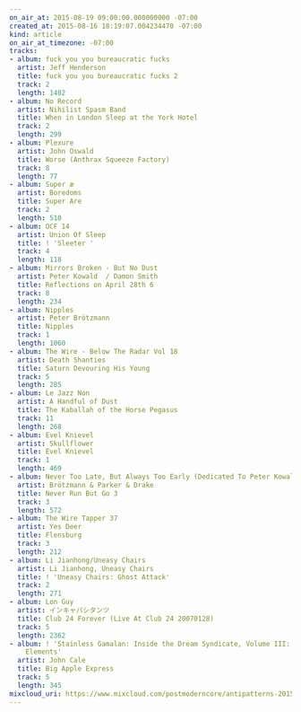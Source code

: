 ```yaml
---
on_air_at: 2015-08-19 09:00:00.000000000 -07:00
created_at: 2015-08-16 18:19:07.004234470 -07:00
kind: article
on_air_at_timezone: -07:00
tracks:
- album: fuck you you bureaucratic fucks
  artist: Jeff Henderson
  title: fuck you you bureaucratic fucks 2
  track: 2
  length: 1402
- album: No Record
  artist: Nihilist Spasm Band
  title: When in London Sleep at the York Hotel
  track: 2
  length: 299
- album: Plexure
  artist: John Oswald
  title: Worse (Anthrax Squeeze Factory)
  track: 8
  length: 77
- album: Super æ
  artist: Boredoms
  title: Super Are
  track: 2
  length: 510
- album: OCF 14
  artist: Union Of Sleep
  title: ! 'Sleeter '
  track: 4
  length: 118
- album: Mirrors Broken - But No Dust
  artist: Peter Kowald  / Damon Smith
  title: Reflections on April 28th 6
  track: 8
  length: 234
- album: Nipples
  artist: Peter Brötzmann
  title: Nipples
  track: 1
  length: 1060
- album: The Wire - Below The Radar Vol 18
  artist: Death Shanties
  title: Saturn Devouring His Young
  track: 5
  length: 285
- album: Le Jazz Non
  artist: A Handful of Dust
  title: The Kaballah of the Horse Pegasus
  track: 11
  length: 268
- album: Evel Knievel
  artist: Skullflower
  title: Evel Knievel
  track: 1
  length: 469
- album: Never Too Late, But Always Too Early (Dedicated To Peter Kowald) (Disc 1)
  artist: Brötzmann & Parker & Drake
  title: Never Run But Go 3
  track: 3
  length: 572
- album: The Wire Tapper 37
  artist: Yes Deer
  title: Flensburg
  track: 3
  length: 212
- album: Li Jianhong/Uneasy Chairs
  artist: Li Jianhong, Uneasy Chairs
  title: ! 'Uneasy Chairs: Ghost Attack'
  track: 2
  length: 271
- album: Lon Guy
  artist: インキャパシタンツ
  title: Club 24 Forever (Live At Club 24 20070128)
  track: 5
  length: 2362
- album: ! 'Stainless Gamalan: Inside the Dream Syndicate, Volume III: Table of the
    Elements'
  artist: John Cale
  title: Big Apple Express
  track: 5
  length: 345
mixcloud_uri: https://www.mixcloud.com/postmoderncore/antipatterns-2015-08-19/
---
```

